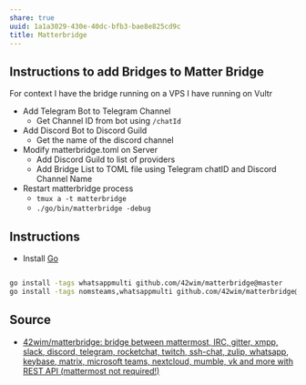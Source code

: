 ```yaml
---
share: true
uuid: 1a1a3029-430e-40dc-bfb3-bae8e825cd9c
title: Matterbridge
---
```

## Instructions to add Bridges to Matter Bridge

For context I have the bridge running on a VPS I have running on Vultr

* Add Telegram Bot to Telegram Channel
	* Get Channel ID from bot using `/chatId`
* Add Discord Bot to Discord Guild
	* Get the name of the discord channel
* Modify matterbridge.toml on Server
	* Add Discord Guild to list of providers
	* Add Bridge List to TOML file using Telegram chatID and Discord Channel Name
* Restart matterbridge process
	* `tmux a -t matterbridge`
	* `./go/bin/matterbridge -debug`


## Instructions

* Install [Go](../7900e06b-6a66-4a30-bdf7-7661c020e516)

``` bash

go install -tags whatsappmulti github.com/42wim/matterbridge@master
go install -tags nomsteams,whatsappmulti github.com/42wim/matterbridge@master

```

## Source

* [42wim/matterbridge: bridge between mattermost, IRC, gitter, xmpp, slack, discord, telegram, rocketchat, twitch, ssh-chat, zulip, whatsapp, keybase, matrix, microsoft teams, nextcloud, mumble, vk and more with REST API (mattermost not required!)](https://github.com/42wim/matterbridge)